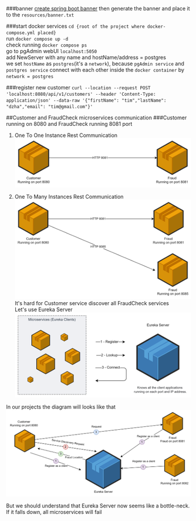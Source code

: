###banner
[create spring boot banner](https://devops.datenkollektiv.de/banner.txt/index.html) 
then generate the banner and place it to the `resources/banner.txt`  

###start docker services
`cd {root of the project where docker-compose.yml placed}`   
run `docker compose up -d`  
check running `docker compose ps`  
go to pgAdmin webUI `localhost:5050`  
add NewServer with any name and hostName/address = postgres  
we set `hostName` as `postgres`(it's a `network`), 
because `pgAdmin service` and `postgres service` 
connect with each other inside the `docker container` by `network = postgres`

###register new customer
`curl --location --request POST 'localhost:8080/api/v1/customers' --header 'Content-Type: application/json' --data-raw '{"firstName": "tim","lastName": "dzha","email": "tim@gmail.com"}'`

##Customer and FraudCheck microservices communication
###Customer running on 8080 and  FraudCheck running 8081 port
1. One To One Instance Rest Communication
![one-to-one-instance-rest-communication](resources/one-to-one-instance-rest-communication.png)

2. One To Many Instances Rest Communication
![one-to-many-instance-rest-communication](resources/one-to-many-instance-rest-communication.png)
It's hard for Customer service discover all FraudCheck services  
Let's use Eureka Server
![eureka-service-discovery-example](resources/eureka-service-discovery-example.png)

In our projects the diagram will looks like that
![eureka-service-discovery](resources/eureka-service-discovery.png)

But we should understand that Eureka Server now seems like a bottle-neck.   
If it falls down, all microservices will fail
